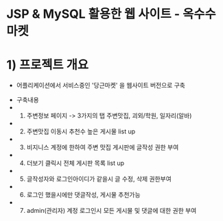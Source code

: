 # JSP & MySQL 활용한 웹 사이트 - 옥수수마켓

# 1) 프로젝트 개요
- 어플리케이션에서 서비스중인 '당근마켓' 을 웹사이트 버전으로 구축

* 구축내용
* 1) 주변정보 페이지 -> 3가지의 탭 주변맛집, 괴외/학원, 일자리(알바)
* 2) 주변맛집 이동시 추천수 높은 게시물 list up 
* 3) 비지니스 계정에 한하여 주변 맛집 게시판에 글작성 권한 부여
* 4) 더보기 클릭시 전체 게시판 목록 list up 
* 5) 글작성자와 로그인아이디가 같을시 글 수정, 삭제 권한부여
* 6) 로그인 했을시에만 댓글작성, 게시물 추천가능
* 7) admin(관리자) 계정 로그인시 모든 게시물 및 댓글에 대한 권한 부여 

